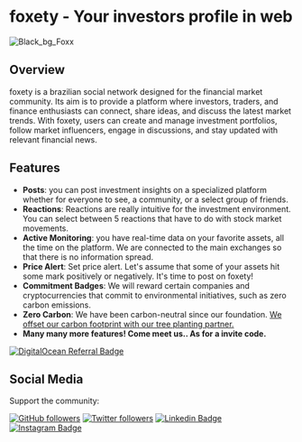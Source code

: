 # foxety - Your investors profile in web

![Black_bg_Foxx](https://github.com/foxxnetworking/.github/assets/57725054/ad936ddd-2019-4356-bf89-f8cd62592e49)


## Overview

foxety is a brazilian social network designed for the financial market community. Its aim is to provide a platform where investors, traders, and finance enthusiasts can connect, share ideas, and discuss the latest market trends. With foxety, users can create and manage investment portfolios, follow market influencers, engage in discussions, and stay updated with relevant financial news.

## Features

- **Posts**: you can post investment insights on a specialized platform whether for everyone to see, a community, or a select group of friends.
- **Reactions**: Reactions are really intuitive for the investment environment. You can select between 5 reactions that have to do with stock market movements.
- **Active Monitoring**: you have real-time data on your favorite assets, all the time on the platform. We are connected to the main exchanges so that there is no information spread.
- **Price Alert**: Set price alert. Let's assume that some of your assets hit some mark positively or negatively. It's time to post on foxety!
- **Commitment Badges**: We will reward certain companies and cryptocurrencies that commit to environmental initiatives, such as zero carbon emissions.
- **Zero Carbon**: We have been carbon-neutral since our foundation. [We offset our carbon footprint with our tree planting partner.](https://onetreeplanted.org)
- **Many many more features! Come meet us.. As for a invite code.**

[![DigitalOcean Referral Badge](https://web-platforms.sfo2.cdn.digitaloceanspaces.com/WWW/Badge%201.svg)](https://www.digitalocean.com/?refcode=cd7955b9fab0&utm_campaign=Referral_Invite&utm_medium=Referral_Program&utm_source=badge)

## Social Media

Support the community:

[![GitHub followers](https://img.shields.io/github/followers/Foxetynetworking.svg?style=social&label=Follow&maxAge=2592000)](https://github.com/Foxetynetworking?tab=followers)
[![Twitter followers](https://img.shields.io/twitter/follow/Foxetynetworking.svg?style=social&label=Follow)](https://twitter.com/Foxetynetworking)
[![Linkedin Badge](https://img.shields.io/badge/-LinkedIn-blue?style=flat-square&logo=Foxetysocial&logoColor=white&link=https://www.linkedin.com/in/Foxetysocial/)](https://www.linkedin.com/in/Foxetysocial/)
[![Instagram Badge](https://img.shields.io/badge/-Instagram-C13584?style=flat-square&labelColor=C13584&logo=instagram&logoColor=white&link=https://www.instagram.com/Foxetynetworking/)](https://www.instagram.com/Foxetynetworking/)
